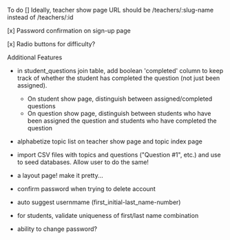 To do
[] Ideally, teacher show page URL should be /teachers/:slug-name instead of /teachers/:id

[x] Password confirmation on sign-up page

[x] Radio buttons for difficulty?

Additional Features
- in student_questions join table, add boolean 'completed' column to keep track of whether the student has completed the question (not just been assigned).
    * On student show page, distinguish between assigned/completed questions
    * On question show page, distinguish between students who have been assigned the question and students who have completed the question

- alphabetize topic list on teacher show page and topic index page

- import CSV files with topics and questions ("Question #1", etc.) and use to seed databases. Allow user to do the same!

- a layout page! make it pretty...

- confirm password when trying to delete account

- auto suggest usernmame (first_initial-last_name-number)

- for students, validate uniqueness of first/last name combination

- ability to change password?


